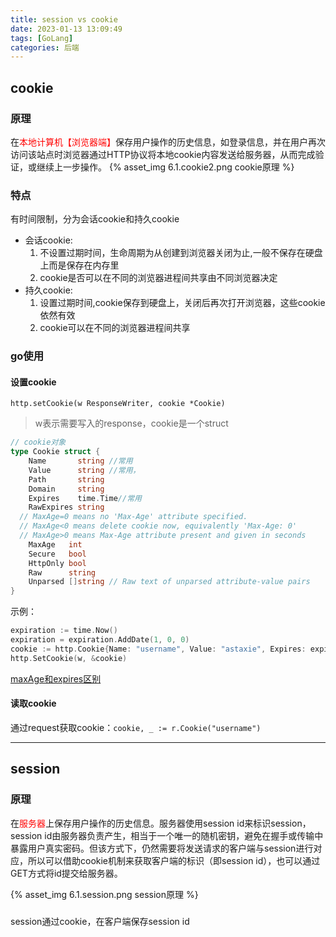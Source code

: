 ```yaml
---
title: session vs cookie
date: 2023-01-13 13:09:49
tags: [GoLang]
categories: 后端
---
```

##  cookie
### 原理
在<font color=red>本地计算机【浏览器端】</font>保存用户操作的历史信息，如登录信息，并在用户再次访问该站点时浏览器通过HTTP协议将本地cookie内容发送给服务器，从而完成验证，或继续上一步操作。
{% asset_img 6.1.cookie2.png cookie原理 %}
### 特点
有时间限制，分为会话cookie和持久cookie
- 会话cookie:
    1.  不设置过期时间，生命周期为从创建到浏览器关闭为止,一般不保存在硬盘上而是保存在内存里
    2.  cookie是否可以在不同的浏览器进程间共享由不同浏览器决定
- 持久cookie:
    1.  设置过期时间,cookie保存到硬盘上，关闭后再次打开浏览器，这些cookie依然有效
    2.  cookie可以在不同的浏览器进程间共享
### go使用 
#### 设置cookie
`http.setCookie(w ResponseWriter, cookie *Cookie)`
> w表示需要写入的response，cookie是一个struct

```go
// cookie对象
type Cookie struct {
	Name       string //常用
	Value      string //常用，
	Path       string
	Domain     string
	Expires    time.Time//常用
	RawExpires string
  // MaxAge=0 means no 'Max-Age' attribute specified.
  // MaxAge<0 means delete cookie now, equivalently 'Max-Age: 0'
  // MaxAge>0 means Max-Age attribute present and given in seconds
	MaxAge   int
	Secure   bool
	HttpOnly bool
	Raw      string
	Unparsed []string // Raw text of unparsed attribute-value pairs
}

```
示例：
```go
expiration := time.Now()
expiration = expiration.AddDate(1, 0, 0)
cookie := http.Cookie{Name: "username", Value: "astaxie", Expires: expiration}
http.SetCookie(w, &cookie)
```
[maxAge和expires区别](https://jiapan.me/2017/cookies-max-age-vs-expires/)
#### 读取cookie
通过request获取cookie：`cookie, _ := r.Cookie("username")`

---

## session
### 原理
在<font color=red>服务器</font>上保存用户操作的历史信息。服务器使用session id来标识session，session id由服务器负责产生，相当于一个唯一的随机密钥，避免在握手或传输中暴露用户真实密码。但该方式下，仍然需要将发送请求的客户端与session进行对应，所以可以借助cookie机制来获取客户端的标识（即session id），也可以通过GET方式将id提交给服务器。

{% asset_img 6.1.session.png session原理 %}
###
session通过cookie，在客户端保存session id